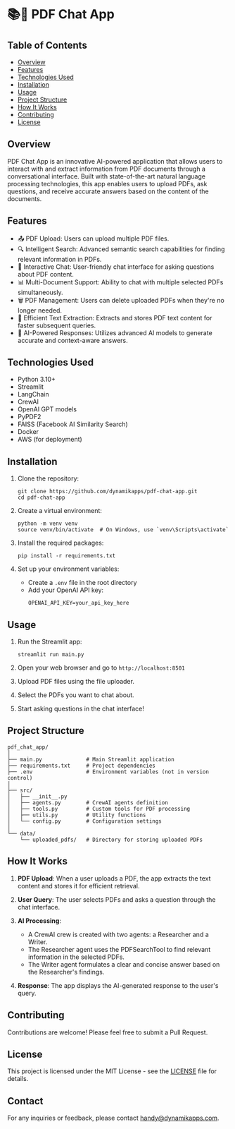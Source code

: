 # 📚💬 PDF Chat App

## Table of Contents
- [Overview](#overview)
- [Features](#features)
- [Technologies Used](#technologies-used)
- [Installation](#installation)
- [Usage](#usage)
- [Project Structure](#project-structure)
- [How It Works](#how-it-works)
- [Contributing](#contributing)
- [License](#license)

## Overview

PDF Chat App is an innovative AI-powered application that allows users to interact with and extract information from PDF documents through a conversational interface. Built with state-of-the-art natural language processing technologies, this app enables users to upload PDFs, ask questions, and receive accurate answers based on the content of the documents.

## Features

- 📤 PDF Upload: Users can upload multiple PDF files.
- 🔍 Intelligent Search: Advanced semantic search capabilities for finding relevant information in PDFs.
- 💬 Interactive Chat: User-friendly chat interface for asking questions about PDF content.
- 📊 Multi-Document Support: Ability to chat with multiple selected PDFs simultaneously.
- 🗑️ PDF Management: Users can delete uploaded PDFs when they're no longer needed.
- 🚀 Efficient Text Extraction: Extracts and stores PDF text content for faster subsequent queries.
- 🧠 AI-Powered Responses: Utilizes advanced AI models to generate accurate and context-aware answers.

## Technologies Used

- Python 3.10+
- Streamlit
- LangChain
- CrewAI
- OpenAI GPT models
- PyPDF2
- FAISS (Facebook AI Similarity Search)
- Docker
- AWS (for deployment)

## Installation

1. Clone the repository:
   ```
   git clone https://github.com/dynamikapps/pdf-chat-app.git
   cd pdf-chat-app
   ```

2. Create a virtual environment:
   ```
   python -m venv venv
   source venv/bin/activate  # On Windows, use `venv\Scripts\activate`
   ```

3. Install the required packages:
   ```
   pip install -r requirements.txt
   ```

4. Set up your environment variables:
   - Create a `.env` file in the root directory
   - Add your OpenAI API key:
     ```
     OPENAI_API_KEY=your_api_key_here
     ```

## Usage

1. Run the Streamlit app:
   ```
   streamlit run main.py
   ```

2. Open your web browser and go to `http://localhost:8501`

3. Upload PDF files using the file uploader.

4. Select the PDFs you want to chat about.

5. Start asking questions in the chat interface!

## Project Structure

```
pdf_chat_app/
│
├── main.py              # Main Streamlit application
├── requirements.txt     # Project dependencies
├── .env                 # Environment variables (not in version control)
│
├── src/
│   ├── __init__.py
│   ├── agents.py        # CrewAI agents definition
│   ├── tools.py         # Custom tools for PDF processing
│   ├── utils.py         # Utility functions
│   └── config.py        # Configuration settings
│
└── data/
    └── uploaded_pdfs/   # Directory for storing uploaded PDFs
```

## How It Works

1. **PDF Upload**: When a user uploads a PDF, the app extracts the text content and stores it for efficient retrieval.

2. **User Query**: The user selects PDFs and asks a question through the chat interface.

3. **AI Processing**: 
   - A CrewAI crew is created with two agents: a Researcher and a Writer.
   - The Researcher agent uses the PDFSearchTool to find relevant information in the selected PDFs.
   - The Writer agent formulates a clear and concise answer based on the Researcher's findings.

4. **Response**: The app displays the AI-generated response to the user's query.

## Contributing

Contributions are welcome! Please feel free to submit a Pull Request.

## License

This project is licensed under the MIT License - see the [LICENSE](LICENSE) file for details.

## Contact

For any inquiries or feedback, please contact [handy@dynamikapps.com](mailto:handy@dynamikapps.com).